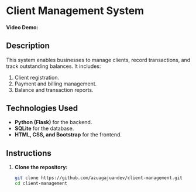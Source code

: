 # Client Management System

#### Video Demo: 

## Description
This system enables businesses to manage clients, record transactions, and track outstanding balances. It includes:
1. Client registration.
2. Payment and billing management.
3. Balance and transaction reports.

## Technologies Used
- **Python (Flask)** for the backend.
- **SQLite** for the database.
- **HTML, CSS, and Bootstrap** for the frontend.

## Instructions

1. **Clone the repository:**
   ```bash
   git clone https://github.com/azuagajuandev/client-management.git
   cd client-management